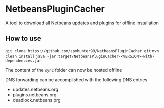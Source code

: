 # NetbeansPluginCacher
A tool to download all Netbeans updates and plugins for offline installation

## How to use

`git clone https://github.com/spyhunter99/NetbeansPluginCacher.git`
`mvn clean install`
`java -jar target/NetbeansPluginCacher-<VERSION>-with-dependencies.jar`

The content of the `sync` folder can now be hosted offline

DNS forwarding can be accomplished with the following DNS entries
 
 - updates.netbeans.org
 - plugins.netbeans.org
 - deadlock.netbeans.org